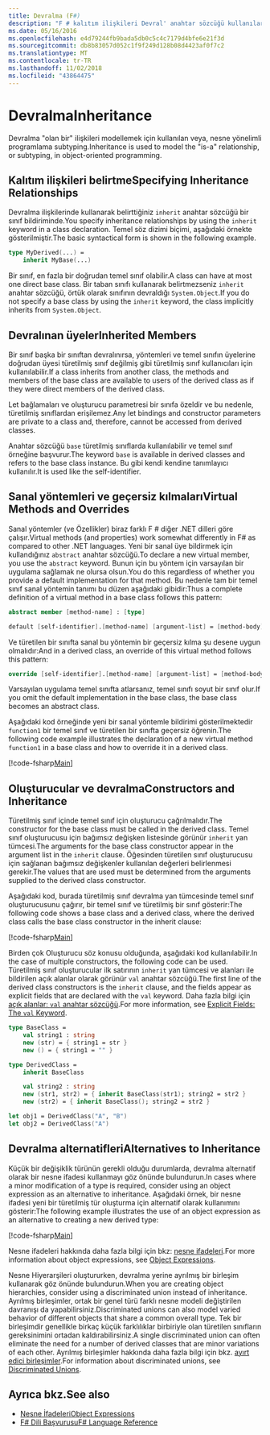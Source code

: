 ```yaml
---
title: Devralma (F#)
description: "F # kalıtım ilişkileri Devral' anahtar sözcüğü kullanılarak belirleme konusunda bilgi edinin."
ms.date: 05/16/2016
ms.openlocfilehash: e4d79244fb9bada5db0c5c4c7179d4bfe6e21f3d
ms.sourcegitcommit: db8b83057d052c1f9f249d128b08d4423af0f7c2
ms.translationtype: MT
ms.contentlocale: tr-TR
ms.lasthandoff: 11/02/2018
ms.locfileid: "43864475"
---
```

# <a name="inheritance"></a><span data-ttu-id="db76a-103">Devralma</span><span class="sxs-lookup"><span data-stu-id="db76a-103">Inheritance</span></span>

<span data-ttu-id="db76a-104">Devralma "olan bir" ilişkileri modellemek için kullanılan veya, nesne yönelimli programlama subtyping.</span><span class="sxs-lookup"><span data-stu-id="db76a-104">Inheritance is used to model the "is-a" relationship, or subtyping, in object-oriented programming.</span></span>

## <a name="specifying-inheritance-relationships"></a><span data-ttu-id="db76a-105">Kalıtım ilişkileri belirtme</span><span class="sxs-lookup"><span data-stu-id="db76a-105">Specifying Inheritance Relationships</span></span>

<span data-ttu-id="db76a-106">Devralma ilişkilerinde kullanarak belirttiğiniz `inherit` anahtar sözcüğü bir sınıf bildiriminde.</span><span class="sxs-lookup"><span data-stu-id="db76a-106">You specify inheritance relationships by using the `inherit` keyword in a class declaration.</span></span> <span data-ttu-id="db76a-107">Temel söz dizimi biçimi, aşağıdaki örnekte gösterilmiştir.</span><span class="sxs-lookup"><span data-stu-id="db76a-107">The basic syntactical form is shown in the following example.</span></span>

```fsharp
type MyDerived(...) =
    inherit MyBase(...)
```

<span data-ttu-id="db76a-108">Bir sınıf, en fazla bir doğrudan temel sınıf olabilir.</span><span class="sxs-lookup"><span data-stu-id="db76a-108">A class can have at most one direct base class.</span></span> <span data-ttu-id="db76a-109">Bir taban sınıfı kullanarak belirtmezseniz `inherit` anahtar sözcüğü, örtük olarak sınıfının devraldığı `System.Object`.</span><span class="sxs-lookup"><span data-stu-id="db76a-109">If you do not specify a base class by using the `inherit` keyword, the class implicitly inherits from `System.Object`.</span></span>

## <a name="inherited-members"></a><span data-ttu-id="db76a-110">Devralınan üyeler</span><span class="sxs-lookup"><span data-stu-id="db76a-110">Inherited Members</span></span>

<span data-ttu-id="db76a-111">Bir sınıf başka bir sınıftan devralınırsa, yöntemleri ve temel sınıfın üyelerine doğrudan üyesi türetilmiş sınıf değilmiş gibi türetilmiş sınıf kullanıcıları için kullanılabilir.</span><span class="sxs-lookup"><span data-stu-id="db76a-111">If a class inherits from another class, the methods and members of the base class are available to users of the derived class as if they were direct members of the derived class.</span></span>

<span data-ttu-id="db76a-112">Let bağlamaları ve oluşturucu parametresi bir sınıfa özeldir ve bu nedenle, türetilmiş sınıflardan erişilemez.</span><span class="sxs-lookup"><span data-stu-id="db76a-112">Any let bindings and constructor parameters are private to a class and, therefore, cannot be accessed from derived classes.</span></span>

<span data-ttu-id="db76a-113">Anahtar sözcüğü `base` türetilmiş sınıflarda kullanılabilir ve temel sınıf örneğine başvurur.</span><span class="sxs-lookup"><span data-stu-id="db76a-113">The keyword `base` is available in derived classes and refers to the base class instance.</span></span> <span data-ttu-id="db76a-114">Bu gibi kendi kendine tanımlayıcı kullanılır.</span><span class="sxs-lookup"><span data-stu-id="db76a-114">It is used like the self-identifier.</span></span>

## <a name="virtual-methods-and-overrides"></a><span data-ttu-id="db76a-115">Sanal yöntemleri ve geçersiz kılmaları</span><span class="sxs-lookup"><span data-stu-id="db76a-115">Virtual Methods and Overrides</span></span>

<span data-ttu-id="db76a-116">Sanal yöntemler (ve Özellikler) biraz farklı F # diğer .NET dilleri göre çalışır.</span><span class="sxs-lookup"><span data-stu-id="db76a-116">Virtual methods (and properties) work somewhat differently in F# as compared to other .NET languages.</span></span> <span data-ttu-id="db76a-117">Yeni bir sanal üye bildirmek için kullandığınız `abstract` anahtar sözcüğü.</span><span class="sxs-lookup"><span data-stu-id="db76a-117">To declare a new virtual member, you use the `abstract` keyword.</span></span> <span data-ttu-id="db76a-118">Bunun için bu yöntem için varsayılan bir uygulama sağlamak ne olursa olsun.</span><span class="sxs-lookup"><span data-stu-id="db76a-118">You do this regardless of whether you provide a default implementation for that method.</span></span> <span data-ttu-id="db76a-119">Bu nedenle tam bir temel sınıf sanal yöntemin tanımı bu düzen aşağıdaki gibidir:</span><span class="sxs-lookup"><span data-stu-id="db76a-119">Thus a complete definition of a virtual method in a base class follows this pattern:</span></span>

```fsharp
abstract member [method-name] : [type]

default [self-identifier].[method-name] [argument-list] = [method-body]
```

<span data-ttu-id="db76a-120">Ve türetilen bir sınıfta sanal bu yöntemin bir geçersiz kılma şu desene uygun olmalıdır:</span><span class="sxs-lookup"><span data-stu-id="db76a-120">And in a derived class, an override of this virtual method follows this pattern:</span></span>

```fsharp
override [self-identifier].[method-name] [argument-list] = [method-body]
```

<span data-ttu-id="db76a-121">Varsayılan uygulama temel sınıfta atlarsanız, temel sınıfı soyut bir sınıf olur.</span><span class="sxs-lookup"><span data-stu-id="db76a-121">If you omit the default implementation in the base class, the base class becomes an abstract class.</span></span>

<span data-ttu-id="db76a-122">Aşağıdaki kod örneğinde yeni bir sanal yöntemle bildirimi gösterilmektedir `function1` bir temel sınıf ve türetilen bir sınıfta geçersiz öğrenin.</span><span class="sxs-lookup"><span data-stu-id="db76a-122">The following code example illustrates the declaration of a new virtual method `function1` in a base class and how to override it in a derived class.</span></span>

[!code-fsharp[Main](../../../samples/snippets/fsharp/lang-ref-1/snippet2601.fs)]

## <a name="constructors-and-inheritance"></a><span data-ttu-id="db76a-123">Oluşturucular ve devralma</span><span class="sxs-lookup"><span data-stu-id="db76a-123">Constructors and Inheritance</span></span>

<span data-ttu-id="db76a-124">Türetilmiş sınıf içinde temel sınıf için oluşturucu çağrılmalıdır.</span><span class="sxs-lookup"><span data-stu-id="db76a-124">The constructor for the base class must be called in the derived class.</span></span> <span data-ttu-id="db76a-125">Temel sınıf oluşturucusu için bağımsız değişken listesinde görünür `inherit` yan tümcesi.</span><span class="sxs-lookup"><span data-stu-id="db76a-125">The arguments for the base class constructor appear in the argument list in the `inherit` clause.</span></span> <span data-ttu-id="db76a-126">Öğesinden türetilen sınıf oluşturucusu için sağlanan bağımsız değişkenler kullanılan değerleri belirlenmesi gerekir.</span><span class="sxs-lookup"><span data-stu-id="db76a-126">The values that are used must be determined from the arguments supplied to the derived class constructor.</span></span>

<span data-ttu-id="db76a-127">Aşağıdaki kod, burada türetilmiş sınıf devralma yan tümcesinde temel sınıf oluşturucusunu çağırır, bir temel sınıf ve türetilmiş bir sınıf gösterir:</span><span class="sxs-lookup"><span data-stu-id="db76a-127">The following code shows a base class and a derived class, where the derived class calls the base class constructor in the inherit clause:</span></span>

[!code-fsharp[Main](../../../samples/snippets/fsharp/lang-ref-1/snippet2602.fs)]

<span data-ttu-id="db76a-128">Birden çok Oluşturucu söz konusu olduğunda, aşağıdaki kod kullanılabilir.</span><span class="sxs-lookup"><span data-stu-id="db76a-128">In the case of multiple constructors, the following code can be used.</span></span> <span data-ttu-id="db76a-129">Türetilmiş sınıf oluşturucular ilk satırının `inherit` yan tümcesi ve alanları ile bildirilen açık alanlar olarak görünür `val` anahtar sözcüğü.</span><span class="sxs-lookup"><span data-stu-id="db76a-129">The first line of the derived class constructors is the `inherit` clause, and the fields appear as explicit fields that are declared with the `val` keyword.</span></span> <span data-ttu-id="db76a-130">Daha fazla bilgi için [açık alanlar: `val` anahtar sözcüğü](members/explicit-fields-the-val-keyword.md).</span><span class="sxs-lookup"><span data-stu-id="db76a-130">For more information, see [Explicit Fields: The `val` Keyword](members/explicit-fields-the-val-keyword.md).</span></span>

```fsharp
type BaseClass =
    val string1 : string
    new (str) = { string1 = str }
    new () = { string1 = "" }

type DerivedClass =
    inherit BaseClass

    val string2 : string
    new (str1, str2) = { inherit BaseClass(str1); string2 = str2 }
    new (str2) = { inherit BaseClass(); string2 = str2 }

let obj1 = DerivedClass("A", "B")
let obj2 = DerivedClass("A")
```

## <a name="alternatives-to-inheritance"></a><span data-ttu-id="db76a-131">Devralma alternatifleri</span><span class="sxs-lookup"><span data-stu-id="db76a-131">Alternatives to Inheritance</span></span>

<span data-ttu-id="db76a-132">Küçük bir değişiklik türünün gerekli olduğu durumlarda, devralma alternatif olarak bir nesne ifadesi kullanmayı göz önünde bulundurun.</span><span class="sxs-lookup"><span data-stu-id="db76a-132">In cases where a minor modification of a type is required, consider using an object expression as an alternative to inheritance.</span></span> <span data-ttu-id="db76a-133">Aşağıdaki örnek, bir nesne ifadesi yeni bir türetilmiş tür oluşturma için alternatif olarak kullanımını gösterir:</span><span class="sxs-lookup"><span data-stu-id="db76a-133">The following example illustrates the use of an object expression as an alternative to creating a new derived type:</span></span>

[!code-fsharp[Main](../../../samples/snippets/fsharp/lang-ref-1/snippet2603.fs)]

<span data-ttu-id="db76a-134">Nesne ifadeleri hakkında daha fazla bilgi için bkz: [nesne ifadeleri](object-expressions.md).</span><span class="sxs-lookup"><span data-stu-id="db76a-134">For more information about object expressions, see [Object Expressions](object-expressions.md).</span></span>

<span data-ttu-id="db76a-135">Nesne Hiyerarşileri oluştururken, devralma yerine ayrılmış bir birleşim kullanarak göz önünde bulundurun.</span><span class="sxs-lookup"><span data-stu-id="db76a-135">When you are creating object hierarchies, consider using a discriminated union instead of inheritance.</span></span> <span data-ttu-id="db76a-136">Ayrılmış birleşimler, ortak bir genel türü farklı nesne modeli değiştirilen davranışı da yapabilirsiniz.</span><span class="sxs-lookup"><span data-stu-id="db76a-136">Discriminated unions can also model varied behavior of different objects that share a common overall type.</span></span> <span data-ttu-id="db76a-137">Tek bir birleşimdir genellikle birkaç küçük farklılıklar birbiriyle olan türetilen sınıfların gereksinimini ortadan kaldırabilirsiniz.</span><span class="sxs-lookup"><span data-stu-id="db76a-137">A single discriminated union can often eliminate the need for a number of derived classes that are minor variations of each other.</span></span> <span data-ttu-id="db76a-138">Ayrılmış birleşimler hakkında daha fazla bilgi için bkz. [ayırt edici birleşimler](discriminated-unions.md).</span><span class="sxs-lookup"><span data-stu-id="db76a-138">For information about discriminated unions, see [Discriminated Unions](discriminated-unions.md).</span></span>

## <a name="see-also"></a><span data-ttu-id="db76a-139">Ayrıca bkz.</span><span class="sxs-lookup"><span data-stu-id="db76a-139">See also</span></span>

- [<span data-ttu-id="db76a-140">Nesne İfadeleri</span><span class="sxs-lookup"><span data-stu-id="db76a-140">Object Expressions</span></span>](object-expressions.md)
- [<span data-ttu-id="db76a-141">F# Dili Başvurusu</span><span class="sxs-lookup"><span data-stu-id="db76a-141">F# Language Reference</span></span>](index.md)
